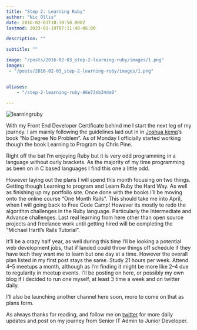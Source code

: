 ```yaml
---
title: "Step 2: Learning Ruby"
author: "Nic Ollis"
date: 2016-02-03T10:30:58.000Z
lastmod: 2023-01-19T07:11:48-06:00

description: ""

subtitle: ""

image: "/posts/2016-02-03_step-2-learning-ruby/images/1.png" 
images:
 - "/posts/2016-02-03_step-2-learning-ruby/images/1.png"


aliases:
    - "/step-2-learning-ruby-86e73eb34de0"

---
```


![learningruby](http://programpractical.com/wp-content/uploads/2016/02/learningruby-300x165.png)


With my Front End Developer Certificate behind me I start the next leg of my journey. I am mainly following the guidelines laid out in in [Joshua kemp](https://medium.com/u/36767e62daf9)’s book “No Degree No Problem”. As of Monday I officially started working though the book Learning to Program by Chris Pine.

Right off the bat I’m enjoying Ruby but it is very odd programming in a language without curly brackets. As the majority of my time programming as been on in C based languages I find this one a little odd.

However laying out the plans I will spend this month focusing on two things. Getting though Learning to program and Learn Ruby the Hard Way. As well as finishing up my portfolio site. Once done with the books I’ll be moving onto the online course “One Month Rails”. This should take me into April, when I will going back to Free Code Camp! However its mostly to redo the algorithm challenges in the Ruby language. Particularly the Intermediate and Advance challenges. Last real learning from here other than open source projects and freelance work until getting hired will be completing the “Michael Hartl’s Rails Tutorial”.

It’ll be a crazy half year, as well during this time I’ll be looking a potential web development jobs, that if landed could throw things off schedule if they have tech they want me to learn but one day at a time. However the overall plan listed in my first post stays the same. Study 21 hours per week. Attend 4–5 meetups a month, although as I’m finding it might be more like 2–4 due to regularity in meetup events. I’ll be posting on here, or possibly my own blog if I decided to run one myself, at least 3 time a week and on twitter daily.

I’ll also be launching another channel here soon, more to come on that as plans form.

As always thanks for reading, and follow me on [twitter](https://twitter.com/nic_ollis) for more daily updates and post on my journey from Senior IT Admin to Junior Developer.
